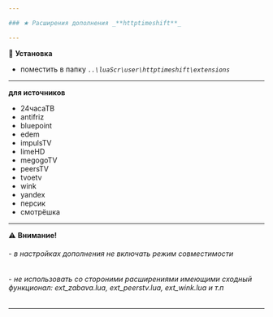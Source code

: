 ```yaml
---

### ★ Расширения дополнения _**httptimeshift**_

---
```

📌 **Установка**
- поместить в папку _`..\luaScr\user\httptimeshift\extensions`_

---

**для источников**
- 24часаТВ
- antifriz
- bluepoint
- edem
- impulsTV
- limeHD
- megogoTV
- peersTV
- tvoetv
- wink
- yandex
- персик
- смотрёшка

---

⚠ **Внимание!**
###### - _в настройках дополнения не включать режим совместимости_
###### - _не использовать со стороними расширениями имеющими сходный функционал: ext_zabava.lua, ext_peerstv.lua, ext_wink.lua и т.п_

---
